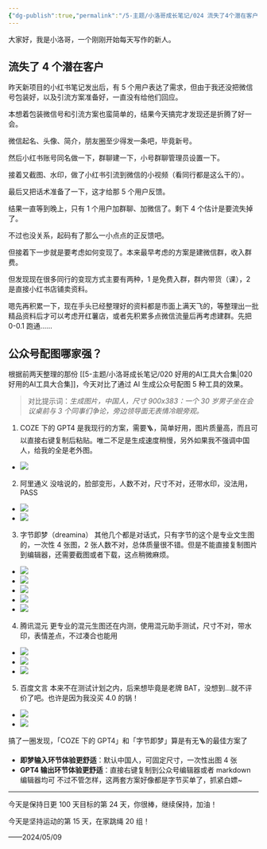 ```yaml
---
{"dg-publish":true,"permalink":"/5-主题/小洛哥成长笔记/024 流失了4个潜在客户 & 公众号配图哪家强？/","tags":["小洛哥成长笔记"],"noteIcon":1,"created":"2024-05-09","updated":"2024-05-09"}
---
```


大家好，我是小洛哥，一个刚刚开始每天写作的新人。

## 流失了 4 个潜在客户
昨天新项目的小红书笔记发出后，有 5 个用户表达了需求，但由于我还没把微信号包装好，以及引流方案准备好，一直没有给他们回应。

本想着包装微信号和引流方案也蛮简单的，结果今天搞完才发现还是折腾了好一会。

微信起名、头像、简介，朋友圈至少得发一条吧，毕竟新号。

然后小红书账号同名做一下，群聊建一下，小号群聊管理员设置一下。

接着又截图、水印，做了小红书引流到微信的小视频（看同行都是这么干的）。

最后又把话术准备了一下，这才给那 5 个用户反馈。

结果一直等到晚上，只有 1 个用户加群聊、加微信了。剩下 4 个估计是要流失掉了。

不过也没关系，起码有了那么一小点点的正反馈吧。

但接着下一步就是要考虑如何变现了。本来最早考虑的方案是建微信群，收入群费。

但发现现在很多同行的变现方式主要有两种，1 是免费入群，群内带货（课），2 是直接小红书店铺卖资料。

嗯先再积累一下，现在手头已经整理好的资料都是市面上满天飞的，等整理出一批精品资料后才可以考虑开红薯店，或者先积累多点微信流量后再考虑建群。先把 0-0.1 跑通……

## 公众号配图哪家强？
根据前两天整理的那份 [[5-主题/小洛哥成长笔记/020 好用的AI工具大合集\|020 好用的AI工具大合集]]，今天对比了通过 AI 生成公众号配图 5 种工具的效果。

> 对比提示词：*生成图片，中国人，尺寸 900x383：一个 30 岁男子坐在会议桌前与 3 个同事们争论，旁边领导面无表情冷眼旁观。*

1. COZE 下的 GPT4
是我现行的方案，需要🪜，简单好用，图片质量高，而且可以直接右键复制后粘贴。唯二不足是生成速度稍慢，另外如果我不强调中国人，给我的全是老外图。
- ![](http://img.xlg.life/images%2F2024%2F05%2F09%2F20240509093657-1501419a431290d4856c7ed8af2d7d09.png)
	
2. 阿里通义
没啥说的，脸部变形，人数不对，尺寸不对，还带水印，没法用，PASS
- ![](http://img.xlg.life/images%2F2024%2F05%2F09%2F20240509093832-6de40fb20b6b8091d3db8b385dd33e30.png)
- ![](http://img.xlg.life/images%2F2024%2F05%2F09%2F20240509093814-6d4bb232f6f7558112c0f467ec761e40.png)
	
3. 字节即梦（dreamina）
其他几个都是对话式，只有字节的这个是专业文生图的，一次性 4 张图，2 张人数不对，总体质量很不错。但是不能直接复制图片到编辑器，还需要截图或者下载，这点稍微麻烦。
- ![](http://img.xlg.life/images%2F2024%2F05%2F09%2F20240509094938-dc03e8140c7424d093317c0d335bf010.png)
- ![](http://img.xlg.life/images%2F2024%2F05%2F09%2F%E4%B8%AD%E5%9B%BD%E4%BA%BA%EF%BC%8C%E5%B0%BA%E5%AF%B8900x383%EF%BC%9A%E4%B8%80%E4%B8%AA30%E5%B2%81%E7%94%B7%E5%AD%90%E5%9D%90%E5%9C%A8%E4%BC%9A%E8%AE%AE%E6%A1%8C%E5%89%8D%E4%B8%8E3%E4%B8%AA%E5%90%8C%E4%BA%8B%E4%BB%AC%E4%BA%89%E8%AE%BA%EF%BC%8C%E6%97%81%E8%BE%B9%E9%A2%86%E5%AF%BC%E9%9D%A2%E6%97%A0%E8%A1%A8%E6%83%85%E5%86%B7%E7%9C%BC%E6%97%81%E8%A7%82-fc0601a54b15efe0d88ff1abc4de9557.png)
- ![](http://img.xlg.life/images%2F2024%2F05%2F09%2F%E4%B8%AD%E5%9B%BD%E4%BA%BA%EF%BC%8C%E5%B0%BA%E5%AF%B8900x383%EF%BC%9A%E4%B8%80%E4%B8%AA30%E5%B2%81%E7%94%B7%E5%AD%90%E5%9D%90%E5%9C%A8%E4%BC%9A%E8%AE%AE%E6%A1%8C%E5%89%8D%E4%B8%8E3%E4%B8%AA%E5%90%8C%E4%BA%8B%E4%BB%AC%E4%BA%89%E8%AE%BA%EF%BC%8C%E6%97%81%E8%BE%B9%E9%A2%86%E5%AF%BC%E9%9D%A2%E6%97%A0%E8%A1%A8%E6%83%85%E5%86%B7%E7%9C%BC%E6%97%81%E8%A7%82%20-2--8919d848cd18474d1ec92d383e753650.png)
- ![](http://img.xlg.life/images%2F2024%2F05%2F09%2F%E4%B8%AD%E5%9B%BD%E4%BA%BA%EF%BC%8C%E5%B0%BA%E5%AF%B8900x383%EF%BC%9A%E4%B8%80%E4%B8%AA30%E5%B2%81%E7%94%B7%E5%AD%90%E5%9D%90%E5%9C%A8%E4%BC%9A%E8%AE%AE%E6%A1%8C%E5%89%8D%E4%B8%8E3%E4%B8%AA%E5%90%8C%E4%BA%8B%E4%BB%AC%E4%BA%89%E8%AE%BA%EF%BC%8C%E6%97%81%E8%BE%B9%E9%A2%86%E5%AF%BC%E9%9D%A2%E6%97%A0%E8%A1%A8%E6%83%85%E5%86%B7%E7%9C%BC%E6%97%81%E8%A7%82%20-1--25d1f235cde150fd5d0d39514abe53cc.png)
- ![](http://img.xlg.life/images%2F2024%2F05%2F09%2F%E4%B8%AD%E5%9B%BD%E4%BA%BA%EF%BC%8C%E5%B0%BA%E5%AF%B8900x383%EF%BC%9A%E4%B8%80%E4%B8%AA30%E5%B2%81%E7%94%B7%E5%AD%90%E5%9D%90%E5%9C%A8%E4%BC%9A%E8%AE%AE%E6%A1%8C%E5%89%8D%E4%B8%8E3%E4%B8%AA%E5%90%8C%E4%BA%8B%E4%BB%AC%E4%BA%89%E8%AE%BA%EF%BC%8C%E6%97%81%E8%BE%B9%E9%A2%86%E5%AF%BC%E9%9D%A2%E6%97%A0%E8%A1%A8%E6%83%85%E5%86%B7%E7%9C%BC%E6%97%81%E8%A7%82%20-3--262e1e9f5f5e83822c3a5f03491968ce.png)
	
	
4. 腾讯混元
更专业的混元生图还在内测，使用混元助手测试，尺寸不对，带水印，表情差点，不过凑合也能用
- ![](http://img.xlg.life/images%2F2024%2F05%2F09%2F%E6%B7%B7%E5%85%83-aa485540d9cbf1dd8fd23fb9343fd627.png)
- ![](http://img.xlg.life/images%2F2024%2F05%2F09%2F%E6%B7%B7%E5%85%831-6b6969a1687c5aa6195803dcb0664411.png)
- ![](http://img.xlg.life/images%2F2024%2F05%2F09%2F20240509094342-0b1da1ec23576fda68f585f50dc31ea4.png)
	
5. 百度文言
本来不在测试计划之内，后来想毕竟是老牌 BAT，没想到...就不评价了吧。也许是因为我没买 4.0 的锅！
- ![](http://img.xlg.life/images%2F2024%2F05%2F09%2F20240509094741-d3d1d38699ce6e5ca2dd6f2e37066bed.png)
- ![](http://img.xlg.life/images%2F2024%2F05%2F09%2F20240509094822-7d7a17413bb7fb06b100afb06a4c0499.png)
	
搞了一圈发现，「COZE 下的 GPT4」和「字节即梦」算是有无🪜的最佳方案了
- **即梦输入环节体验更舒适**：默认中国人，可固定尺寸，一次性出图 4 张
- **GPT4 输出环节体验更舒适**：直接右键复制到公众号编辑器或者 markdown 编辑器均可
不过不管怎样，这两套方案好像都是字节买单了，抓紧白嫖~

---

今天是保持日更 100 天目标的第 24 天，你很棒，继续保持，加油！

今天是坚持运动的第 15 天，在家跳绳 20 组！ 

——2024/05/09